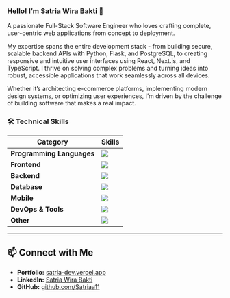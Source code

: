 ### Hello! I’m Satria Wira Bakti 👋

A passionate Full-Stack Software Engineer who loves crafting complete, user-centric web applications from concept to deployment.

My expertise spans the entire development stack - from building secure, scalable backend APIs with Python, Flask, and PostgreSQL, to creating responsive and intuitive user interfaces using React, Next.js, and TypeScript. I thrive on solving complex problems and turning ideas into robust, accessible applications that work seamlessly across all devices.

Whether it’s architecting e-commerce platforms, implementing modern design systems, or optimizing user experiences, I’m driven by the challenge of building software that makes a real impact.

### 🛠️ Technical Skills

| Category                  | Skills                                                                                  |
| ------------------------- | --------------------------------------------------------------------------------------- |
| **Programming Languages** | <img src="https://skillicons.dev/icons?i=python,typescript,javascript,dart,html,css" /> |
| **Frontend**              | <img src="https://skillicons.dev/icons?i=react,nextjs,tailwindcss" />                   |
| **Backend**               | <img src="https://skillicons.dev/icons?i=nodejs,express,flask" />                       |
| **Database**              | <img src="https://skillicons.dev/icons?i=postgresql,mysql" />                           |
| **Mobile**                | <img src="https://skillicons.dev/icons?i=flutter" />                                    |
| **DevOps & Tools**        | <img src="https://skillicons.dev/icons?i=git,docker,vercel" />                          |
| **Other**                 | <img src="https://skillicons.dev/icons?i=figma,jest" />                                 |

---

## 📫 Connect with Me

- **Portfolio:** [satria-dev.vercel.app](https://satria-dev.vercel.app/)
- **LinkedIn:** [Satria Wira Bakti](https://www.linkedin.com/in/satriawirabakti/)
- **GitHub:** [github.com/Satriaa11](https://github.com/Satriaa11)
